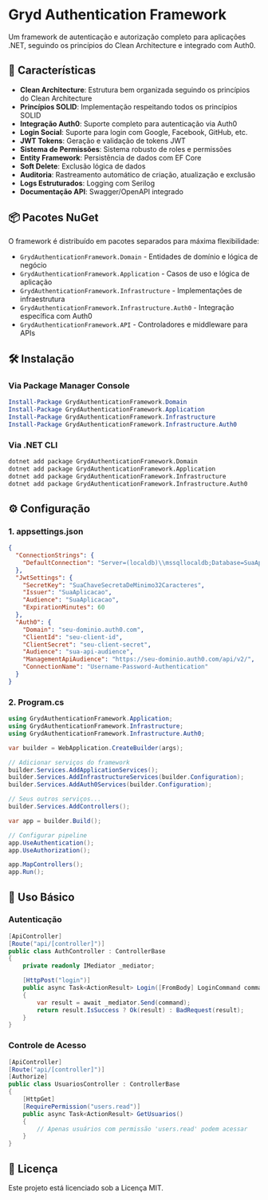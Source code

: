 # Gryd Authentication Framework

Um framework de autenticação e autorização completo para aplicações .NET, seguindo os princípios do Clean Architecture e integrado com Auth0.

## 🚀 Características

- **Clean Architecture**: Estrutura bem organizada seguindo os princípios do Clean Architecture
- **Princípios SOLID**: Implementação respeitando todos os princípios SOLID
- **Integração Auth0**: Suporte completo para autenticação via Auth0
- **Login Social**: Suporte para login com Google, Facebook, GitHub, etc.
- **JWT Tokens**: Geração e validação de tokens JWT
- **Sistema de Permissões**: Sistema robusto de roles e permissões
- **Entity Framework**: Persistência de dados com EF Core
- **Soft Delete**: Exclusão lógica de dados
- **Auditoria**: Rastreamento automático de criação, atualização e exclusão
- **Logs Estruturados**: Logging com Serilog
- **Documentação API**: Swagger/OpenAPI integrado

## 📦 Pacotes NuGet

O framework é distribuído em pacotes separados para máxima flexibilidade:

- `GrydAuthenticationFramework.Domain` - Entidades de domínio e lógica de negócio
- `GrydAuthenticationFramework.Application` - Casos de uso e lógica de aplicação
- `GrydAuthenticationFramework.Infrastructure` - Implementações de infraestrutura
- `GrydAuthenticationFramework.Infrastructure.Auth0` - Integração específica com Auth0
- `GrydAuthenticationFramework.API` - Controladores e middleware para APIs

## 🛠️ Instalação

### Via Package Manager Console
```powershell
Install-Package GrydAuthenticationFramework.Domain
Install-Package GrydAuthenticationFramework.Application
Install-Package GrydAuthenticationFramework.Infrastructure
Install-Package GrydAuthenticationFramework.Infrastructure.Auth0
```

### Via .NET CLI
```bash
dotnet add package GrydAuthenticationFramework.Domain
dotnet add package GrydAuthenticationFramework.Application
dotnet add package GrydAuthenticationFramework.Infrastructure
dotnet add package GrydAuthenticationFramework.Infrastructure.Auth0
```

## ⚙️ Configuração

### 1. appsettings.json

```json
{
  "ConnectionStrings": {
    "DefaultConnection": "Server=(localdb)\\mssqllocaldb;Database=SuaAplicacao;Trusted_Connection=true"
  },
  "JwtSettings": {
    "SecretKey": "SuaChaveSecretaDeMinimo32Caracteres",
    "Issuer": "SuaAplicacao",
    "Audience": "SuaAplicacao",
    "ExpirationMinutes": 60
  },
  "Auth0": {
    "Domain": "seu-dominio.auth0.com",
    "ClientId": "seu-client-id",
    "ClientSecret": "seu-client-secret",
    "Audience": "sua-api-audience",
    "ManagementApiAudience": "https://seu-dominio.auth0.com/api/v2/",
    "ConnectionName": "Username-Password-Authentication"
  }
}
```

### 2. Program.cs

```csharp
using GrydAuthenticationFramework.Application;
using GrydAuthenticationFramework.Infrastructure;
using GrydAuthenticationFramework.Infrastructure.Auth0;

var builder = WebApplication.CreateBuilder(args);

// Adicionar serviços do framework
builder.Services.AddApplicationServices();
builder.Services.AddInfrastructureServices(builder.Configuration);
builder.Services.AddAuth0Services(builder.Configuration);

// Seus outros serviços...
builder.Services.AddControllers();

var app = builder.Build();

// Configurar pipeline
app.UseAuthentication();
app.UseAuthorization();

app.MapControllers();
app.Run();
```

## 🔐 Uso Básico

### Autenticação

```csharp
[ApiController]
[Route("api/[controller]")]
public class AuthController : ControllerBase
{
    private readonly IMediator _mediator;

    [HttpPost("login")]
    public async Task<ActionResult> Login([FromBody] LoginCommand command)
    {
        var result = await _mediator.Send(command);
        return result.IsSuccess ? Ok(result) : BadRequest(result);
    }
}
```

### Controle de Acesso

```csharp
[ApiController]
[Route("api/[controller]")]
[Authorize]
public class UsuariosController : ControllerBase
{
    [HttpGet]
    [RequirePermission("users.read")]
    public async Task<ActionResult> GetUsuarios()
    {
        // Apenas usuários com permissão 'users.read' podem acessar
    }
}
```

## 📄 Licença

Este projeto está licenciado sob a Licença MIT.
